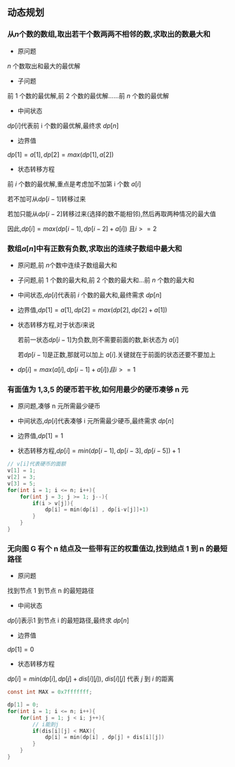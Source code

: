 <!--
 * @Description: 
 * @Version: 1.0
 * @Author: DaLao
 * @Email: dalao_li@163.com
 * @Date: 2021-10-06 13:11:32
 * @LastEditors: dalao
 * @LastEditTime: 2022-04-05 13:42:12
-->

## 动态规划


### 从$n$个数的数组,取出若干个数两两不相邻的数,求取出的数最大和


- 原问题

$n$ 个数取出和最大的最优解


- 子问题

前 $1$ 个数的最优解,前 $2$ 个数的最优解......前 $n$ 个数的最优解


- 中间状态

$dp[i]$代表前 i 个数的最优解,最终求 $dp[n]$


- 边界值

$dp[1] = a[1] ,dp[2] = max(dp[1],a[2])$


- 状态转移方程

前 $i$ 个数的最优解,重点是考虑加不加第 i 个数 $a[i]$

若不加可从$dp[i-1]$转移过来

若加只能从$dp[i-2]$转移过来(选择的数不能相邻),然后再取两种情况的最大值

因此,$dp[i] = max( dp[i-1], dp[i-2]+a[i])$ 且$i>=2$



### 数组$a[n]$中有正数有负数,求取出的连续子数组中最大和


- 原问题,前 $n$个数中连续子数组最大和


- 子问题,前 $1$ 个数的最大和,前 $2$ 个数的最大和...前 $n$ 个数的最大和


- 中间状态,$dp[i]$代表前 $i$ 个数的最大和,最终需求 $dp[n]$


- 边界值,$dp[1] = a[1],dp[2] = max(dp[2] ,dp[2]+a[1])$


- 状态转移方程,对于状态$i$来说

    若前一状态$dp[i-1]$为负数,则不需要前面的数,新状态为 $a[i]$

    若$dp[i-1]$是正数,那就可以加上 $a[i]$.关键就在于前面的状态还要不要加上


- $dp[i]=max( a[i], dp[i-1]+a[i]) 且 i>=1$


### 有面值为 1,3,5 的硬币若干枚,如何用最少的硬币凑够 n 元

- 原问题,凑够 n 元所需最少硬币


- 中间状态,$dp[i]$代表凑够 i 元所需最少硬币,最终需求 $dp[n]$


- 边界值,$dp[1] = 1$


- 状态转移方程,$dp[i] = min(dp[i-1],dp[i-3],dp[i-5]) + 1$


```c
// v[i]代表硬币的面额
v[1] = 1;
v[2] = 3;
v[3] = 5;
for(int i = 1; i <= n; i++){
    for(int j = 3; j >= 1; j--){
        if(i > v[j]){
            dp[i] = min(dp[i] , dp[i-v[j]]+1)
        }
    }
}
```


### 无向图 G 有个 n 结点及一些带有正的权重值边,找到结点 1 到 n 的最短路径

- 原问题

找到节点 1 到节点 n 的最短路径


- 中间状态

$dp[i]$表示1 到节点 i 的最短路径,最终求 $dp[n]$


- 边界值

$dp[1] = 0$


- 状态转移方程

$dp[i] = min(dp[i],dp[j]+dis[i][j])$, $dis[i][j]$ 代表 $j$ 到 $i$ 的距离

```c
const int MAX = 0x7fffffff;

dp[1] = 0;
for(int i = 1; i <= n; i++){
    for(int j = 1; j < i; j++){
        // i能到j
        if(dis[i][j] < MAX){
            dp[i] = min(dp[i] , dp[j] + dis[i][j])
        }
    }
}
```

